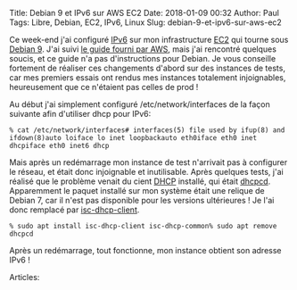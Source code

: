 Title: Debian 9 et IPv6 sur AWS EC2
Date: 2018-01-09 00:32
Author: Paul
Tags: Libre, Debian, EC2, IPv6, Linux
Slug: debian-9-et-ipv6-sur-aws-ec2

Ce week-end j'ai configuré [IPv6](https://fr.wikipedia.org/wiki/IPv6)
sur mon infrastructure [EC2](https://aws.amazon.com/ec2/) qui tourne
sous [Debian 9](https://wiki.debian.org/fr/DebianStretch). J'ai suivi
[le guide fourni par
AWS](https://docs.aws.amazon.com/AmazonVPC/latest/UserGuide/vpc-migrate-ipv6.html),
mais j'ai rencontré quelques soucis, et ce guide n'a pas d'instructions
pour Debian. Je vous conseille fortement de réaliser ces changements
d'abord sur des instances de tests, car mes premiers essais ont rendus
mes instances totalement injoignables, heureusement que ce n'étaient pas
celles de prod !

Au début j'ai simplement configuré /etc/network/interfaces de la façon
suivante afin d'utiliser dhcp pour IPv6:

    % cat /etc/network/interfaces# interfaces(5) file used by ifup(8) and ifdown(8)auto loiface lo inet loopbackauto eth0iface eth0 inet dhcpiface eth0 inet6 dhcp

Mais après un redémarrage mon instance de test n'arrivait pas à
configurer le réseau, et était donc injoignable et inutilisable. Après
quelques tests, j'ai réalisé que le problème venait du cient
[DHCP](https://www.google.com/url?sa=t&rct=j&q=&esrc=s&source=web&cd=3&cad=rja&uact=8&ved=0ahUKEwi3z73sz8nYAhVo5YMKHUcpCKUQFggwMAI&url=https%3A%2F%2Ffr.wikipedia.org%2Fwiki%2FDynamic_Host_Configuration_Protocol&usg=AOvVaw2S3dJH3qttc4OBiPoW6uxs)
installé, qui était [dhcpcd](https://packages.debian.org/wheezy/dhcpcd).
Apparemment le paquet installé sur mon système était une relique de
Debian 7, car il n'est pas disponible pour les versions ultérieures ! Je
l'ai donc remplacé par
[isc-dhcp-client](https://packages.debian.org/stretch/isc-dhcp-client).

    % sudo apt install isc-dhcp-client isc-dhcp-common% sudo apt remove dhcpcd

Après un redémarrage, tout fonctionne, mon instance obtient son adresse
IPv6 !

Articles: 

